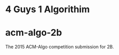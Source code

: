 4 Guys 1 Algorithim
===================
# acm-algo-2b
The 2015 ACM-Algo competition submission for 2B.
